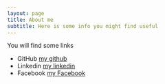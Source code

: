 ```yaml
---
layout: page
title: About me
subtitle: Here is some info you might find useful
---
```


You will find some links 

- GitHub [my github](https://github.com/capitainecro)
- Linkedin [my linkedin](https://www.linkedin.com/in/qm35000/) 
- Facebook [my Facebook](https://www.youtube.com/watch?v=dQw4w9WgXcQ)

